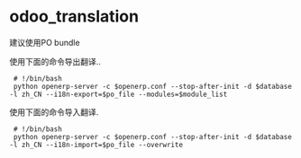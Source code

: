 # odoo_translation

建议使用PO bundle 



使用下面的命令导出翻译..

     # !/bin/bash
     python openerp-server -c $openerp.conf --stop-after-init -d $database -l zh_CN --i18n-export=$po_file --modules=$module_list
   
   
   


使用下面的命令导入翻译.

     # !/bin/bash
     python openerp-server -c $openerp.conf --stop-after-init -d $database -l zh_CN --i18n-import=$po_file --overwrite
   
   
   


